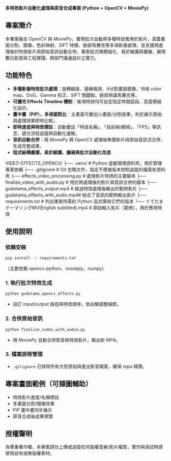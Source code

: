 **多特效影片自動化處理與原音合成專案 (Python + OpenCV + MoviePy)**

## 專案簡介          

本專案融合 OpenCV 與 MoviePy，實現批次自動將多種特效套用於影片，涵蓋畫面分割、鏡像、色彩映射、SIFT 特徵、臉部馬賽克等多項影像處理，並支援將處理後的特效影片與原始音訊自動合併。專案程式碼模組化、易於維護與擴展，展現數位創意與工程實踐、跨部門溝通設計之實力。

## 功能特色          

- **多種影像特效批次處理**：旋轉縮放、邊緣檢測、4分割畫面鏡像、16格 color map、DoG、Gamma 校正、SIFT 關鍵點、臉部辨識馬賽克等。
- **可擴充 Effects Timeline 機制**：每項特效均可自定指定時間區段、高度模組化設計。
- **畫中畫（PiP）、多視窗對比**：主畫面可疊加小畫面/分割效果，利於展示原始與處理效果即時比較。
- **即時進度與特效標註**：自動疊加「特效名稱」、「目前幀/總幀」、「FPS」等訊息，適合流程追蹤與自動化運維。
- **音訊自動合併**：用 MoviePy 將 OpenCV 處理後無聲影片與原始音訊流合併，生成完整成果。
- **程式結構嚴謹，易於維護、擴展與批次自動化改造**          

VIDEO-EFFECTS_OPENCV/
├── .venv/                         # Python 虛擬環境資料夾，用於管理專案依賴
├── .gitignore                     # Git 忽略文件，指定不應被版本控制追蹤的檔案和資料夾
├── effects_video_processing.py    # 處理影片特效的主要腳本
├── finalize_video_with_audio.py   # 用於將處理後的影片與音訊合併的腳本
├── gudetama_effects_output.mp4    # 經過特效處理後輸出的範例影片
├── gudetama_effects_with_audio.mp4# 結合了音訊的範例輸出影片
├── requirements.txt               # 列出專案所需的 Python 函式庫和它們的版本
└── ぐでたまテーマソングMV(English subtitled).mp4 # 原始輸入影片（範例），用於應用特效

## 使用說明

### 依賴安裝

```bash
pip install -r requirements.txt
```
（主要依賴 opencv-python、moviepy、numpy）

### 1. 執行批次特效生成

```bash
python gudetama_opencv_effects.py
```
- 自訂 input/output 路徑與特效順序，依註解調整細節。

### 2. 合併原始音訊

```bash
python finalize_video_with_audio.py
```
- 用 MoviePy 自動合併原音與特效影片，輸出新 MP4。

### 3. 檔案排除管理

- `.gitignore` 已排除所有大型原始與產出影音檔案，確保 repo 精簡。


## 專案畫面範例（可擷圖輔助）

- 特效影片進度/名稱標註
- 多畫面分割/鏡像效果
- PiP 畫中畫同步展示
- 原音合成後成果預覽

## 授權聲明

為尊重著作權，本專案請勿上傳或追蹤任何版權音樂/影片檔案，實作與測試時請使用自有或無版權素材。
